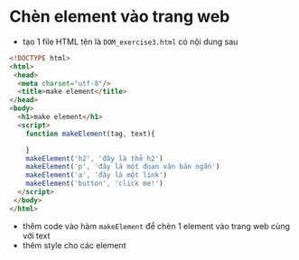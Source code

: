 # Chèn element vào trang web
- tạo 1 file HTML tên là ```DOM_exercise3.html``` có nội dung sau
```html
<!DOCTYPE html>
<html>
 <head>
  <meta charset="utf-8"/>
  <title>make element</title>
</head>
<body>
  <h1>make element</h1>
  <script>
    function makeElement(tag, text){

    }
    makeElement('h2', 'đây là thẻ h2')
    makeElement('p', 'đây là một đoạn văn bản ngắn')
    makeElement('a', 'đây là một link')
    makeElement('button', 'click me!')
  </script>
 </body>
</html>
```
- thêm code vào hàm ```makeElement``` để chèn 1 element vào trang web cùng với text
- thêm style cho các element
